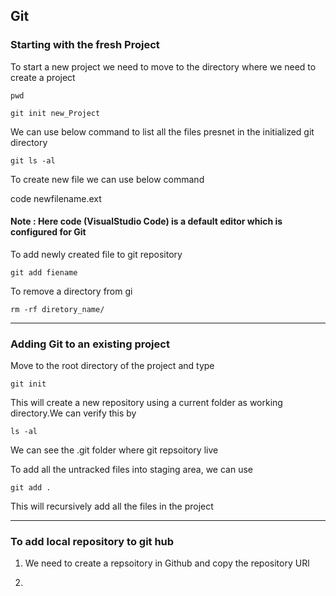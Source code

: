 ## **Git**

### **Starting with the fresh Project**

To start a new project we need to move to the directory where we need to create a project 

`pwd`

`git init new_Project`

We can use below command to list all the files presnet in the initialized git directory

`git ls -al`

To create new file we can use below command

code newfilename.ext

#### Note : Here code (VisualStudio Code) is a default editor which is configured for Git

To add newly created file to git repository

`git add fiename`

To remove a directory from gi

`rm -rf diretory_name/`

---

###  **Adding Git to an existing project**

Move to the root directory of the project  and type

 `git init`

This will create a new repository using a current folder as working directory.We can verify this by 

`ls -al`

We can see the .git folder where git repsoitory live

To add all the untracked files into staging area, we can use

`git add .`

This will recursively add  all the  files in the project

---

### **To add local repository to git hub**

1. We need to create a repsoitory in Github  and copy the repository URl

2. 











